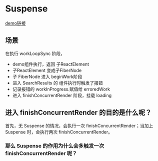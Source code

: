 # Suspense
[demo链接](https://codesandbox.io/s/thirsty-fast-mtrdz8?file=/src/SearchResults.js)

## 场景

在执行 workLoopSync 阶段，
- demo组件执行，返回 子ReactElement
- 子ReactElement 变成子FiberNode
- 子 FiberNode 进入 beginWork阶段
- 进入 SearchResults 的 组件执行时触发了报错
- 记录报错的 workInProgress.赋值给 erroredWork
- 进入 finishConcurrentRender 阶段，挂载 loading



## 进入 finishConcurrentRender 的目的是什么呢？
首先，无 Suspense 的情况，会执行一次  finishConcurrentRender；当加上 Suspense 时，会执行两次 finishConcurrentRender。

### 那么 Suspense 的作用为什么会多触发一次 finishConcurrentRender 呢？
